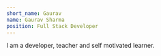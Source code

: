 ```yaml
---
short_name: Gaurav
name: Gaurav Sharma
position: Full Stack Developer
---
```

I am a developer, teacher and self motivated learner.